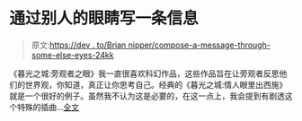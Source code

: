 # 通过别人的眼睛写一条信息

> 原文:[https://dev . to/Brian nipper/compose-a-message-through-some-else-eyes-24kk](https://dev.to/briannipper/compose-a-message-through-some-elses-eyes-24kk)

《暮光之城:旁观者之眼》我一直很喜欢科幻作品，这些作品旨在让旁观者反思他们的世界观，你知道，真正让你思考自己。经典的《暮光之城:情人眼里出西施》就是一个很好的例子。虽然我不认为这是必要的，在这一点上，我会提到有剧透这个特殊的插曲...[全文](https://www.briannipper.com/2018/10/compose-message-through-some-elses-eyes.html)